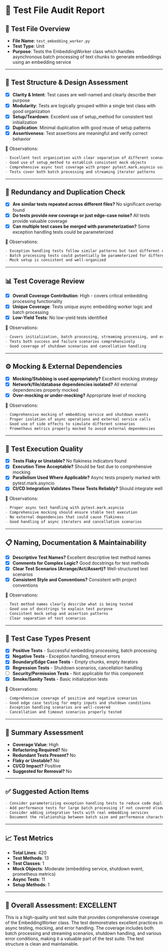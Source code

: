 # 🧪 Test File Audit Report

## 📌 **Test File Overview**

* **File Name**: `test_embedding_worker.py`
* **Test Type**: Unit
* **Purpose**: Tests the EmbeddingWorker class which handles asynchronous batch processing of text chunks to generate embeddings using an embedding service

---

## 🧱 **Test Structure & Design Assessment**

* [x] **Clarity & Intent**: Test cases are well-named and clearly describe their purpose
* [x] **Modularity**: Tests are logically grouped within a single test class with good organization
* [x] **Setup/Teardown**: Excellent use of setup_method for consistent test initialization
* [x] **Duplication**: Minimal duplication with good reuse of setup patterns
* [x] **Assertiveness**: Test assertions are meaningful and verify correct behavior

📝 Observations:

```markdown
- Excellent test organization with clear separation of different scenarios
- Good use of setup_method to establish consistent mock objects
- Comprehensive async test coverage with proper pytest.mark.asyncio usage
- Tests cover both batch processing and streaming iterator patterns
```

---

## 🔁 **Redundancy and Duplication Check**

* [x] **Are similar tests repeated across different files?** No significant overlap found
* [x] **Do tests provide new coverage or just edge-case noise?** All tests provide valuable coverage
* [x] **Can multiple test cases be merged with parameterization?** Some exception handling tests could be parameterized

📝 Observations:

```markdown
- Exception handling tests follow similar patterns but test different error types
- Batch processing tests could potentially be parameterized for different batch sizes
- Mock setup is consistent and well-organized
```

---

## 📊 **Test Coverage Review**

* [x] **Overall Coverage Contribution**: High - covers critical embedding processing functionality
* [x] **Unique Coverage**: Tests unique async embedding worker logic and batch processing
* [x] **Low-Yield Tests**: No low-yield tests identified

📝 Observations:

```markdown
- Covers initialization, batch processing, streaming processing, and error handling
- Tests both success and failure scenarios comprehensively
- Good coverage of shutdown scenarios and cancellation handling
```

---

## ⚙️ **Mocking & External Dependencies**

* [x] **Mocking/Stubbing is used appropriately?** Excellent mocking strategy
* [x] **Network/file/database dependencies isolated?** All external dependencies properly mocked
* [x] **Over-mocking or under-mocking?** Appropriate level of mocking

📝 Observations:

```markdown
- Comprehensive mocking of embedding service and shutdown events
- Proper isolation of async operations and external service calls
- Good use of side effects to simulate different scenarios
- Prometheus metrics properly mocked to avoid external dependencies
```

---

## 🚦 **Test Execution Quality**

* [x] **Tests Flaky or Unstable?** No flakiness indicators found
* [x] **Execution Time Acceptable?** Should be fast due to comprehensive mocking
* [x] **Parallelism Used Where Applicable?** Async tests properly marked with pytest.mark.asyncio
* [x] **CI/CD Integration Validates These Tests Reliably?** Should integrate well

📝 Observations:

```markdown
- Proper async test handling with pytest.mark.asyncio
- Comprehensive mocking should ensure stable test execution
- No external dependencies that could cause flakiness
- Good handling of async iterators and cancellation scenarios
```

---

## 📋 **Naming, Documentation & Maintainability**

* [x] **Descriptive Test Names?** Excellent descriptive test method names
* [x] **Comments for Complex Logic?** Good docstrings for test methods
* [x] **Clear Test Scenarios (Arrange/Act/Assert)?** Well-structured test scenarios
* [x] **Consistent Style and Conventions?** Consistent with project conventions

📝 Observations:

```markdown
- Test method names clearly describe what is being tested
- Good use of docstrings to explain test purpose
- Consistent mock setup and assertion patterns
- Clear separation of test scenarios
```

---

## 🧪 **Test Case Types Present**

* [x] **Positive Tests** - Successful embedding processing, batch processing
* [x] **Negative Tests** - Exception handling, timeout errors
* [x] **Boundary/Edge Case Tests** - Empty chunks, empty iterators
* [x] **Regression Tests** - Shutdown scenarios, cancellation handling
* [ ] **Security/Permission Tests** - Not applicable for this component
* [x] **Smoke/Sanity Tests** - Basic initialization tests

📝 Observations:

```markdown
- Comprehensive coverage of positive and negative scenarios
- Good edge case testing for empty inputs and shutdown conditions
- Exception handling scenarios are well-covered
- Cancellation and timeout scenarios properly tested
```

---

## 🏁 **Summary Assessment**

* **Coverage Value**: High
* **Refactoring Required?** No
* **Redundant Tests Present?** No
* **Flaky or Unstable?** No
* **CI/CD Impact?** Positive
* **Suggested for Removal?** No

---

## ✅ Suggested Action Items

```markdown
- Consider parameterizing exception handling tests to reduce code duplication
- Add performance tests for large batch processing if not covered elsewhere
- Consider adding integration tests with real embedding services
- Document the relationship between batch size and performance characteristics
```

---

## 📈 **Test Metrics**

* **Total Lines**: 420
* **Test Methods**: 13
* **Test Classes**: 1
* **Mock Objects**: Moderate (embedding service, shutdown event, prometheus metrics)
* **Async Tests**: 11
* **Setup Methods**: 1

---

## 🎯 **Overall Assessment**: EXCELLENT

This is a high-quality unit test suite that provides comprehensive coverage of the EmbeddingWorker class. The test demonstrates excellent practices in async testing, mocking, and error handling. The coverage includes both batch processing and streaming scenarios, shutdown handling, and various error conditions, making it a valuable part of the test suite. The test structure is clean and maintainable.
